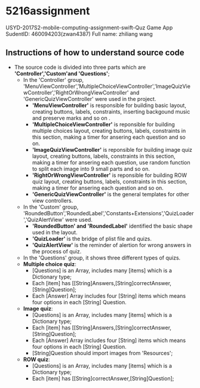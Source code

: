 # 5216assignment
USYD-2017S2-mobile-computing-assignment-swift-Quz Game App
SudentID: 460094203(zwan4387)
Full name: zhiliang wang
## Instructions of how to understand source code
- The source code is divided into three parts which are **'Controller','Custom'and 'Questions'**;
    - In the 'Controller' group, 'MenuViewController','MultipleChoiceViewController','ImageQuizViewController','RightOrWrongViewController' and 'GenericQuizViewController' were used in the project.
        - **'MenuViewController'** is responsible for building basic layout, creating buttons, labels, constraints, inserting backgound music and preserve marks and so on .
        - **'MultipleChoiceViewController'** is reponsible for building multiple choices layout, creating buttons, labels, constraints in this section, making a timer for ansering each question and so on.
        - **'ImageQuizViewController'** is reponsible for building image quiz layout, creating buttons, labels, constraints in this section, making a timer for ansering each question, use random function to split each image into 9 small parts and so on.
        - **'RightOrWrongViewController'** is reponsible for building ROW quiz layout, creating buttons, labels, constraints in this section, making a timer for ansering each question and so on.
        - **'GenericQuizViewController'** is the general templates for other view controllers.
    - In the 'Custom' group, 'RoundedButton','RoundedLabel','Constants+Extensions','QuizLoader','QuizAlertView' were used.
        - **'RoundedButton' and 'RoundedLabel'** identified the basic shape used in the layout.
        - **'QuizLoader'** is the bridge of plist file and quizs.
        - **'QuizAlertView'** is the reminder of alertion for wrong answers in the process of quiz.
    - In the 'Questions' group, it shows three different types of quizs.
    - **Multiple choice quiz**:
        - [Questions] is an Array, includes many [items] which is a Dictionary type;
        - Each [item] has [[String]Answers,[String]correctAnswer,[String]Question];
        - Each [Answer] Array includes four [String] items which means four options in each [String] Question.
    - **Image quiz**:
        - [Questions] is an Array, includes many [items] which is a Dictionary type;
        - Each [item] has [[String]Answers,[String]correctAnswer,[String]Question];
        - Each [Answer] Array includes four [String] items which means four options in each [String] Question.
        - [String]Question should import images from 'Resources';
    - **ROW quiz**:
        - [Questions] is an Array, includes many [items] which is a Dictionary type;
        - Each [item] has [[String]correctAnswer,[String]Question];
   
    


